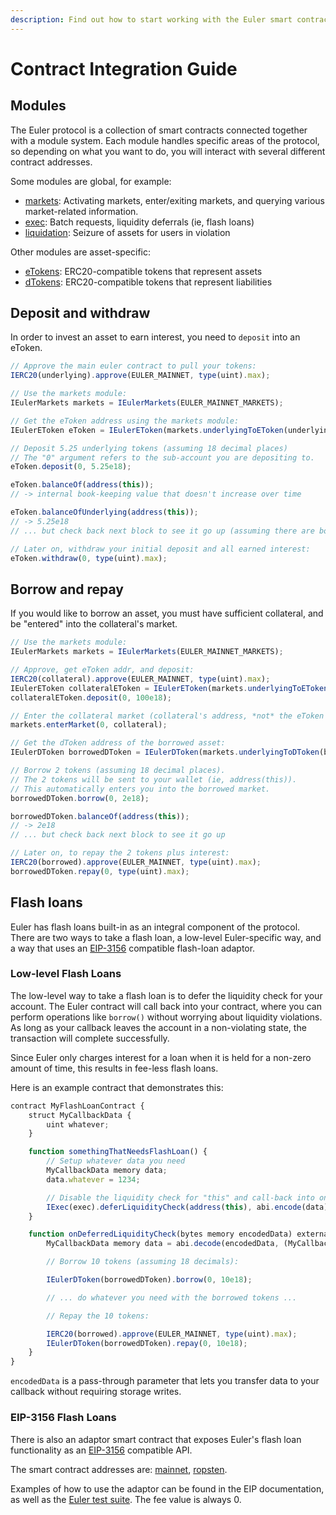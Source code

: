 ```yaml
---
description: Find out how to start working with the Euler smart contracts
---
```


# Contract Integration Guide

## Modules

The Euler protocol is a collection of smart contracts connected together with a module system. Each module handles specific areas of the protocol, so depending on what you want to do, you will interact with several different contract addresses.

Some modules are global, for example:

* [markets](https://docs.euler.finance/developers/contract-reference#ieulermarkets): Activating markets, enter/exiting markets, and querying various market-related information.
* [exec](https://docs.euler.finance/developers/contract-reference#ieulerexec): Batch requests, liquidity deferrals (ie, flash loans)
* [liquidation](https://docs.euler.finance/developers/contract-reference#ieulerliquidation): Seizure of assets for users in violation

Other modules are asset-specific:

* [eTokens](https://docs.euler.finance/developers/contract-reference#ieuleretoken): ERC20-compatible tokens that represent assets
* [dTokens](https://docs.euler.finance/developers/contract-reference#ieulerdtoken): ERC20-compatible tokens that represent liabilities

## Deposit and withdraw

In order to invest an asset to earn interest, you need to `deposit` into an eToken.

```javascript
// Approve the main euler contract to pull your tokens:
IERC20(underlying).approve(EULER_MAINNET, type(uint).max);

// Use the markets module:
IEulerMarkets markets = IEulerMarkets(EULER_MAINNET_MARKETS);

// Get the eToken address using the markets module:
IEulerEToken eToken = IEulerEToken(markets.underlyingToEToken(underlying));

// Deposit 5.25 underlying tokens (assuming 18 decimal places)
// The "0" argument refers to the sub-account you are depositing to.
eToken.deposit(0, 5.25e18);

eToken.balanceOf(address(this));
// -> internal book-keeping value that doesn't increase over time

eToken.balanceOfUnderlying(address(this));
// -> 5.25e18
// ... but check back next block to see it go up (assuming there are borrowers)

// Later on, withdraw your initial deposit and all earned interest:
eToken.withdraw(0, type(uint).max);
```

## Borrow and repay

If you would like to borrow an asset, you must have sufficient collateral, and be "entered" into the collateral's market.

```javascript
// Use the markets module:
IEulerMarkets markets = IEulerMarkets(EULER_MAINNET_MARKETS);

// Approve, get eToken addr, and deposit:
IERC20(collateral).approve(EULER_MAINNET, type(uint).max);
IEulerEToken collateralEToken = IEulerEToken(markets.underlyingToEToken(collateral));
collateralEToken.deposit(0, 100e18);

// Enter the collateral market (collateral's address, *not* the eToken address):
markets.enterMarket(0, collateral);

// Get the dToken address of the borrowed asset:
IEulerDToken borrowedDToken = IEulerDToken(markets.underlyingToDToken(borrowed));

// Borrow 2 tokens (assuming 18 decimal places).
// The 2 tokens will be sent to your wallet (ie, address(this)).
// This automatically enters you into the borrowed market.
borrowedDToken.borrow(0, 2e18);

borrowedDToken.balanceOf(address(this));
// -> 2e18
// ... but check back next block to see it go up

// Later on, to repay the 2 tokens plus interest:
IERC20(borrowed).approve(EULER_MAINNET, type(uint).max);
borrowedDToken.repay(0, type(uint).max);
```

## Flash loans

Euler has flash loans built-in as an integral component of the protocol. There are two ways to take a flash loan, a low-level Euler-specific way, and a way that uses an [EIP-3156](https://eips.ethereum.org/EIPS/eip-3156) compatible flash-loan adaptor.

### Low-level Flash Loans

The low-level way to take a flash loan is to defer the liquidity check for your account. The Euler contract will call back into your contract, where you can perform operations like `borrow()` without worrying about liquidity violations. As long as your callback leaves the account in a non-violating state, the transaction will complete successfully.

Since Euler only charges interest for a loan when it is held for a non-zero amount of time, this results in fee-less flash loans.

Here is an example contract that demonstrates this:

```javascript
contract MyFlashLoanContract {
    struct MyCallbackData {
        uint whatever;
    }

    function somethingThatNeedsFlashLoan() {
        // Setup whatever data you need
        MyCallbackData memory data;
        data.whatever = 1234;

        // Disable the liquidity check for "this" and call-back into onDeferredLiquidityCheck:
        IExec(exec).deferLiquidityCheck(address(this), abi.encode(data));
    }

    function onDeferredLiquidityCheck(bytes memory encodedData) external override {
        MyCallbackData memory data = abi.decode(encodedData, (MyCallbackData));

        // Borrow 10 tokens (assuming 18 decimals):

        IEulerDToken(borrowedDToken).borrow(0, 10e18);

        // ... do whatever you need with the borrowed tokens ...

        // Repay the 10 tokens:

        IERC20(borrowed).approve(EULER_MAINNET, type(uint).max);
        IEulerDToken(borrowedDToken).repay(0, 10e18);
    }
}
```

`encodedData` is a pass-through parameter that lets you transfer data to your callback without requiring storage writes.

### EIP-3156 Flash Loans

There is also an adaptor smart contract that exposes Euler's flash loan functionality as an [EIP-3156](https://eips.ethereum.org/EIPS/eip-3156) compatible API.

The smart contract addresses are: [mainnet](https://etherscan.io/address/0x07df2ad9878F8797B4055230bbAE5C808b8259b3), [ropsten](https://ropsten.etherscan.io/address/0x0e60a8406a94787842f07221d2Fb5Bf19856CeA5).

Examples of how to use the adaptor can be found in the EIP documentation, as well as the [Euler test suite](https://github.com/euler-xyz/euler-contracts/blob/master/contracts/test/FlashLoanAdaptorTest.sol). The fee value is always 0.
